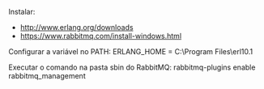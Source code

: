 Instalar:
- http://www.erlang.org/downloads
- https://www.rabbitmq.com/install-windows.html

Configurar a variável no PATH: 
ERLANG_HOME = C:\Program Files\erl10.1

Executar o comando na pasta sbin do RabbitMQ:
rabbitmq-plugins enable rabbitmq_management

